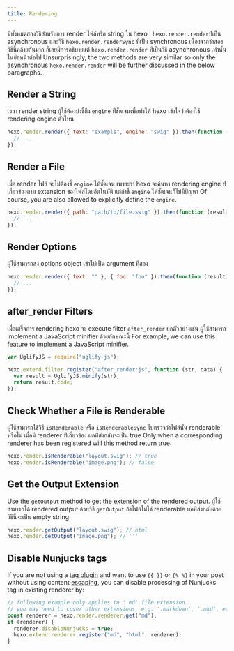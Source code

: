 ```yaml
---
title: Rendering
---
```


มีทั้งหมดสองวิธีสำหรับการ render ไฟล์หรือ string ใน hexo : `hexo.render.render`ท่ีเป็น asynchronous และวิธี `hexo.render.renderSync` ท่ีเป็น synchronous เนื่องจากว่าสองวิธีนี้คล้ายกันมาก ก็เลยมีการอธิบายแต่ `hexo.render.render` ท่ีเป็นวิธี asynchronous เท่านั้นในย่อหน้าต่อไป Unsurprisingly, the two methods are very similar so only the asynchronous `hexo.render.render` will be further discussed in the below paragraphs.

## Render a String

เวลา render string ผู้ใช้ต้องบ่งชี้ถึง `engine` ท่ีชัดเจนเพื่อทำให้ hexo เข้าใจว่าต้องใช้ rendering engine ตัวใหน

```js
hexo.render.render({ text: "example", engine: "swig" }).then(function (result) {
  // ...
});
```

## Render a File

เมื่อ render ไฟล์ จะไม่ต้องชี้ `engine` ให้ชั้ดเจน เพราะว่า hexo จะค้นหา rendering engine ท่ีเกี่ยวข้องตาม extension ของไฟล์โดยอัตโนมัติ แต่ถ้าชี้ `engine` ให้ชั้ดเจนก็ไม่มีปัญหา Of course, you are also allowed to explicitly define the `engine`.

```js
hexo.render.render({ path: "path/to/file.swig" }).then(function (result) {
  // ...
});
```

## Render Options

ผู้ใช้สามารถส่ง options object เข้าไปเป็น argument ท่ีสอง

```js
hexo.render.render({ text: "" }, { foo: "foo" }).then(function (result) {
  // ...
});
```

## after_render Filters

เมื่อเสร็จการ rendering hexo จะ execute filter `after_render` ยกตัวอย่างเช่น ผู้ใช้สามารถ implement a JavaScript minifier ด้วยลักษณะนี้ For example, we can use this feature to implement a JavaScript minifier.

```js
var UglifyJS = require("uglify-js");

hexo.extend.filter.register("after_render:js", function (str, data) {
  var result = UglifyJS.minify(str);
  return result.code;
});
```

## Check Whether a File is Renderable

ผู้ใช้สามารถใช้วิธี `isRenderable` หรือ `isRenderableSync` ไปตรวจว่าไฟล์นั้น renderable หรือไม่ เมื่อมี renderer ท่ีเกี่ยวข้อง ผลท่ีส่งกลับจะเป็น true Only when a corresponding renderer has been registered will this method return true.

```js
hexo.render.isRenderable("layout.swig"); // true
hexo.render.isRenderable("image.png"); // false
```

## Get the Output Extension

Use the `getOutput` method to get the extension of the rendered output. ผู้ใช้สามารถได้ rendered output ด้วยวิธี `getOutput` ถ้าไฟล์ไม่ใช่ renderable ผลท่ีส่งกลับด้วยวิธีนี้จะเป็น empty string

```js
hexo.render.getOutput("layout.swig"); // html
hexo.render.getOutput("image.png"); // '''
```

## Disable Nunjucks tags

If you are not using a [tag plugin](/docs/tag-plugins) and want to use `{{ }}` or `{% %}` in your post without using content [escaping](/docs/troubleshooting#Escape-Contents), you can disable processing of Nunjucks tag in existing renderer by:

```js
// following example only applies to '.md' file extension
// you may need to cover other extensions, e.g. '.markdown', '.mkd', etc
const renderer = hexo.render.renderer.get("md");
if (renderer) {
  renderer.disableNunjucks = true;
  hexo.extend.renderer.register("md", "html", renderer);
}
```
